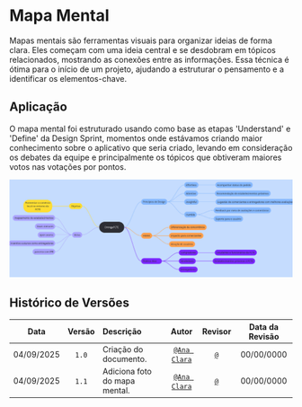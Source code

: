 # Mapa Mental

Mapas mentais são ferramentas visuais para organizar ideias de forma clara. Eles começam com uma ideia central e se desdobram em tópicos relacionados, mostrando as conexões entre as informações. Essa técnica é ótima para o início de um projeto, ajudando a estruturar o pensamento e a identificar os elementos-chave.

## Aplicação

O mapa mental foi estruturado usando como base as etapas 'Understand' e 'Define' da Design Sprint, momentos onde estávamos criando maior conhecimento sobre o aplicativo que seria criado, levando em consideração os debates da equipe e principalmente os tópicos que obtiveram maiores votos nas votações por pontos.

![mapa mental](./assets/mapaMental.jpg)

## Histórico de Versões

| **Data**       | **Versão** | **Descrição**                         | **Autor**                                      | **Revisor**                                      | **Data da Revisão** |
| :--------: | :----: | :-------------------------------- | :----------------------------------------: | :----------------------------------------: | :-------------: |
| 04/09/2025 |  `1.0`   | Criação do documento. | [`@Ana Clara`](https://github.com/anabborges) | [`@`](https://github.com/) |   00/00/0000    |
| 04/09/2025 |  `1.1`   | Adiciona foto do mapa mental. | [`@Ana Clara`](https://github.com/anabborges) | [`@`](https://github.com/) |   00/00/0000    |